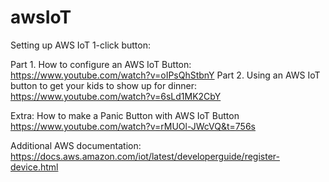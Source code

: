 # awsIoT

Setting up AWS IoT 1-click button:

Part 1. How to configure an AWS IoT Button: https://www.youtube.com/watch?v=oIPsQhStbnY
Part 2. Using an AWS IoT button to get your kids to show up for dinner: https://www.youtube.com/watch?v=6sLd1MK2CbY


Extra: How to make a Panic Button with AWS IoT Button
https://www.youtube.com/watch?v=rMUOl-JWcVQ&t=756s


Additional AWS documentation:
https://docs.aws.amazon.com/iot/latest/developerguide/register-device.html
